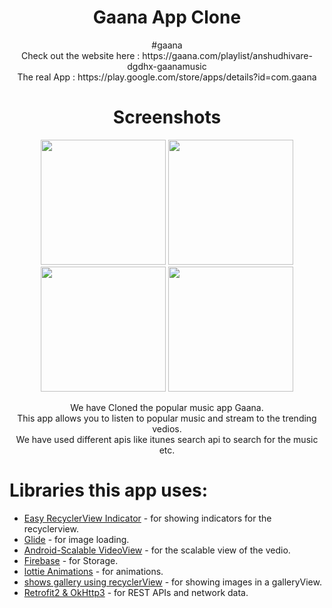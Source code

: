 <h1 align="center">Gaana App Clone</h1>
<p align="center">
<p align="center">
#gaana<br>
 Check out the website here : https://gaana.com/playlist/anshudhivare-dgdhx-gaanamusic<br>
The real App : https://play.google.com/store/apps/details?id=com.gaana
  </p>
  
  <h1 align="center">Screenshots</h1>
  <p align="center">
  <img src="https://user-images.githubusercontent.com/75353862/118410789-e0fa5900-b6ae-11eb-8e29-c43ad8ac9e21.jpg" width="200" />  <img src="https://user-images.githubusercontent.com/75353862/118410791-e48de000-b6ae-11eb-9e63-85622d0b0d6b.jpg" width="200" />   <img src="https://user-images.githubusercontent.com/75353862/118410792-e788d080-b6ae-11eb-84fe-cce63af5a96c.jpg" width="200" />  <img src="https://user-images.githubusercontent.com/75353862/118410793-e9529400-b6ae-11eb-8be4-f24e93b11507.jpg" width="200" /> 
 </p>
 
 <p align="center">
 We have Cloned the popular music app Gaana.<br>This app allows you to listen to popular music and stream to the trending vedios.<br>We have used different apis like itunes search api to search for the music etc.
  </p>
 
 
 # Libraries this app uses:
* [Easy RecyclerView Indicator](https://github.com/kingfisherphuoc/EasyRecyclerViewIndicator) - for showing indicators for the recyclerview.
* [Glide](https://github.com/bumptech/glide) - for image loading.
* [Android-Scalable VideoView](https://github.com/yqritc/Android-ScalableVideoView) -  for the scalable view of the vedio.
* [Firebase](https://firebase.google.com/) - for Storage.
* [lottie Animations](https://github.com/airbnb/lottie-android) - for animations.
* [shows gallery using recyclerView](https://github.com/ryanlijianchang/Recyclerview-Gallery) - for showing images in a galleryView.
* [Retrofit2 & OkHttp3](https://github.com/square/retrofit) - for REST APIs and network data.
 
 
 

  
